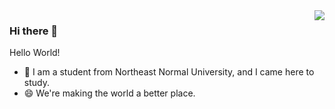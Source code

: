 <img align="right" src="https://github-readme-stats.vercel.app/api?username=YinXin-Original-Wish&show_icons=true&icon_color=CE1D2D&text_color=718096&bg_color=ffffff&hide_title=true" />

### Hi there 👋

Hello World!
- 📗 I am a student from Northeast Normal University, and I came here to study.
- 😄 We're making the world a better place.
<!--
**YinXin-Original-Wish/YinXin-Original-Wish** is a ✨ _special_ ✨ repository because its `README.md` (this file) appears on your GitHub profile.

Here are some ideas to get you started:

- 🔭 I’m currently working on ...
- 🌱 I’m currently learning ...
- 👯 I’m looking to collaborate on ...
- 🤔 I’m looking for help with ...
- 💬 Ask me about ...
- 📫 How to reach me: ...
- 😄 Pronouns: ...
- ⚡ Fun fact: ...
-->
